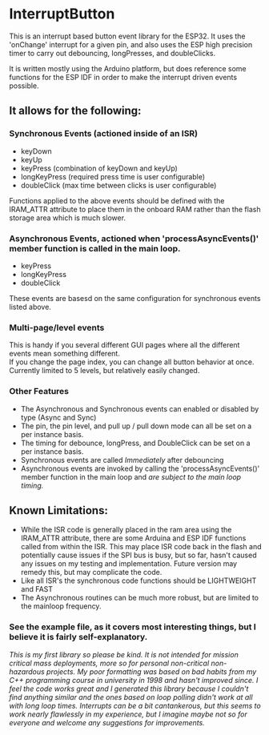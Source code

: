 # InterruptButton
This is an interrupt based button event library for the ESP32. It uses the 'onChange' interrupt for a given pin, and also uses the ESP high precision timer to carry out debouncing, longPresses, and doubleClicks.

It is written mostly using the Arduino platform, but does reference some functions for the ESP IDF in order to make the interrupt driven events possible.

## It allows for the following:

### Synchronous Events (actioned inside of an ISR)
  * keyDown
  * keyUp
  * keyPress (combination of keyDown and keyUp)
  * longKeyPress (required press time is user configurable)
  * doubleClick (max time between clicks is user configurable)
  
Functions applied to the above events should be defined with the IRAM_ATTR attribute to place them in the onboard RAM rather than the flash storage area which is much slower.
  
### Asynchronous Events, actioned when 'processAsyncEvents()' member function is called in the main loop.
  * keyPress
  * longKeyPress
  * doubleClick

These events are basesd on the same configuration for synchronous events listed above.

### Multi-page/level events
  This is handy if you several different GUI pages where all the different events mean something different.  
  If you change the page index, you can change all button behavior at once.  Currently limited to 5 levels, but relatively easily changed.

### Other Features
  * The Asynchronous and Synchronous events can enabled or disabled by type (Async and Sync)
  * The pin, the pin level, and pull up / pull down mode can all be set on a per instance basis.
  * The timing for debounce, longPress, and DoubleClick can be set on a per instance basis.
  * Synchronous events are called *Immediately* after debouncing
  * Asynchronous events are invoked by calling the 'processAsyncEvents()' member function in the main loop and *are subject to the main loop timing.*

## Known Limitations:
  * While the ISR code is generally placed in the ram area using the IRAM_ATTR attribute, there are some Arduina and ESP IDF functions called from within the ISR. This may place ISR code back in the flash and potentially cause issues if the SPI bus is busy, but so far, hasn't caused any issues on my testing and implementation.  Future version may remedy this, but may complicate the code.
  * Like all ISR's the synchronous code functions should be LIGHTWEIGHT and FAST
  * The Asynchronous routines can be much more robust, but are limited to the mainloop frequency.

### See the example file, as it covers most interesting things, but I believe it is fairly self-explanatory.

*This is my first library so please be kind.  It is not intended for mission critical mass deployments, more so for personal non-critical non-hazardous projects.  My poor formatting was based on bad habits from my C++ programming course in university in 1998 and hasn't improved since.  I feel the code works great and I generated this library because I couldn't find anything similar and the ones based on loop polling didn't work at all with long loop times.  Interrupts can be a bit cantankerous, but this seems to work nearly flawlessly in my experience, but I imagine maybe not so for everyone and welcome any suggestions for improvements.*




